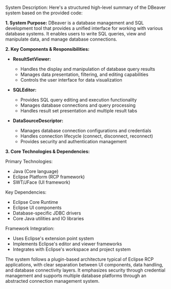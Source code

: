 System Description: Here's a structured high-level summary of the DBeaver system based on the provided code:

**1. System Purpose:**
DBeaver is a database management and SQL development tool that provides a unified interface for working with various database systems. It enables users to write SQL queries, view and manipulate data, and manage database connections.

**2. Key Components & Responsibilities:**

- **ResultSetViewer:**
  - Handles the display and manipulation of database query results
  - Manages data presentation, filtering, and editing capabilities
  - Controls the user interface for data visualization

- **SQLEditor:**
  - Provides SQL query editing and execution functionality
  - Manages database connections and query processing
  - Handles result set presentation and multiple result tabs

- **DataSourceDescriptor:**
  - Manages database connection configurations and credentials
  - Handles connection lifecycle (connect, disconnect, reconnect)
  - Provides security and authentication management

**3. Core Technologies & Dependencies:**

Primary Technologies:
- Java (Core language)
- Eclipse Platform (RCP framework)
- SWT/JFace (UI framework)

Key Dependencies:
- Eclipse Core Runtime
- Eclipse UI components
- Database-specific JDBC drivers
- Core Java utilities and IO libraries

Framework Integration:
- Uses Eclipse's extension point system
- Implements Eclipse's editor and viewer frameworks
- Integrates with Eclipse's workspace and project system

The system follows a plugin-based architecture typical of Eclipse RCP applications, with clear separation between UI components, data handling, and database connectivity layers. It emphasizes security through credential management and supports multiple database platforms through an abstracted connection management system.